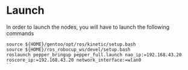 # Launch
In order to launch the nodes, you will have to launch the following commands

```
source ${HOME}/gentoo/opt/ros/kinetic/setup.bash
source ${HOME}/ros_robocup_ws/devel/setup.bash
roslaunch pepper_bringup pepper_full.launch nao_ip:=192.168.43.20 roscore_ip:=192.168.43.20 network_interface:=wlan0
``

